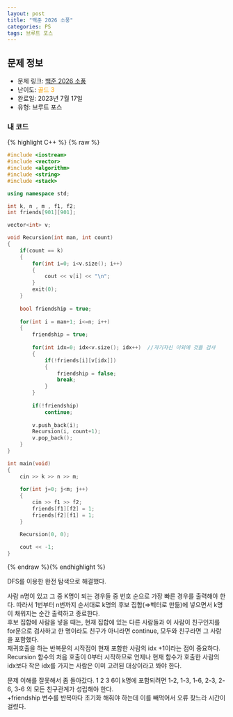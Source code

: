 ```yaml
---
layout: post
title: "백준 2026 소풍"
categories: PS
tags: 브루트 포스
---
```


## 문제 정보
- 문제 링크: [백준 2026 소풍](https://www.acmicpc.net/problem/2026)
- 난이도: <span style="color:#FFA500">골드 3</span>
- 완료일: 2023년 7월 17일
- 유형: 브루트 포스

### 내 코드

{% highlight C++ %} {% raw %}
```C++
#include <iostream>
#include <vector>
#include <algorithm>
#include <string>
#include <stack>

using namespace std;

int k, n , m , f1, f2;
int friends[901][901];

vector<int> v;

void Recursion(int man, int count)
{	
	if(count == k)
	{
		for(int i=0; i<v.size(); i++)
		{
			cout << v[i] << "\n";
		}
		exit(0);
	}
	
	bool friendship = true;
	
	for(int i = man+1; i<=n; i++)
	{
		friendship = true;
		
		for(int idx=0; idx<v.size(); idx++)  //자기자신 이외에 것들 검사
		{
			if(!friends[i][v[idx]])
			{
				friendship = false;
				break;
			}
		}		
		
		if(!friendship)
			continue;
		
		v.push_back(i);
		Recursion(i, count+1);
		v.pop_back();
	}
}

int main(void)
{
	cin >> k >> n >> m;
	
	for(int j=0; j<m; j++)
	{
		cin >> f1 >> f2;
		friends[f1][f2] = 1;
		friends[f2][f1] = 1;
	}

	Recursion(0, 0);
	
	cout << -1;
}
```
{% endraw %}{% endhighlight %}

DFS를 이용한 완전 탐색으로 해결했다.

사람 n명이 있고 그 중 K명이 되는 경우들 중 번호 순으로 가장 빠른 경우를 출력해야 한다. 따라서 1번부터 n번까지 순서대로 k명의 후보 집합(⇒벡터로 만듦)에 넣으면서 k명이 채워지는 순간 출력하고 종료한다.  
후보 집합에 사람을 넣을 때는, 현재 집합에 있는 다른 사람들과 이 사람이 친구인지를 for문으로 검사하고 한 명이라도 친구가 아니라면 continue, 모두와 친구라면 그 사람을 포함했다.  
재귀호출을 하는 반복문의 시작점이 현재 포함한 사람의 idx +1이라는 점이 중요하다. Recursion 함수의 처음 호출이 0부터 시작하므로 언제나 현재 함수가 호출한 사람의 idx보다 작은 idx를 가지는 사람은 이미 고려된 대상이라고 봐야 한다.   

문제 이해를 잘못해서 좀 돌아갔다. 1 2 3 6이 k명에 포함되려면 1-2, 1-3, 1-6, 2-3, 2-6, 3-6 의 모든 친구관계가 성립해야 한다.  
+friendship 변수를 반복마다 초기화 해줘야 하는데 이를 빼먹어서 오류 찾느라 시간이 걸렸다.  

